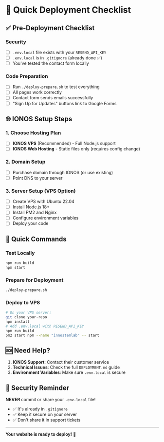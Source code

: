 # 🚀 Quick Deployment Checklist

## ✅ Pre-Deployment Checklist

### Security
- [ ] `.env.local` file exists with your `RESEND_API_KEY`
- [ ] `.env.local` is in `.gitignore` (already done ✅)
- [ ] You've tested the contact form locally

### Code Preparation
- [ ] Run `./deploy-prepare.sh` to test everything
- [ ] All pages work correctly
- [ ] Contact form sends emails successfully
- [ ] "Sign Up for Updates" buttons link to Google Forms

## 🌐 IONOS Setup Steps

### 1. Choose Hosting Plan
- [ ] **IONOS VPS** (Recommended) - Full Node.js support
- [ ] **IONOS Web Hosting** - Static files only (requires config change)

### 2. Domain Setup
- [ ] Purchase domain through IONOS (or use existing)
- [ ] Point DNS to your server

### 3. Server Setup (VPS Option)
- [ ] Create VPS with Ubuntu 22.04
- [ ] Install Node.js 18+
- [ ] Install PM2 and Nginx
- [ ] Configure environment variables
- [ ] Deploy your code

## 🔧 Quick Commands

### Test Locally
```bash
npm run build
npm start
```

### Prepare for Deployment
```bash
./deploy-prepare.sh
```

### Deploy to VPS
```bash
# On your VPS server:
git clone your-repo
npm install
# Add .env.local with RESEND_API_KEY
npm run build
pm2 start npm --name "innostemlab" -- start
```

## 🆘 Need Help?

1. **IONOS Support**: Contact their customer service
2. **Technical Issues**: Check the full `DEPLOYMENT.md` guide
3. **Environment Variables**: Make sure `.env.local` is secure

## 🔐 Security Reminder

**NEVER** commit or share your `.env.local` file!
- ✅ It's already in `.gitignore`
- ✅ Keep it secure on your server
- ✅ Don't share it in support tickets

---

**Your website is ready to deploy!** 🎉 